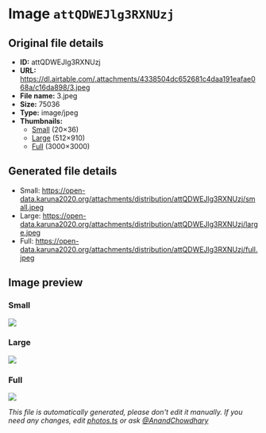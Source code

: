 # Image `attQDWEJlg3RXNUzj`

## Original file details

- **ID:** attQDWEJlg3RXNUzj
- **URL:** https://dl.airtable.com/.attachments/4338504dc652681c4daa191eafae068a/c16da898/3.jpeg
- **File name:** 3.jpeg
- **Size:** 75036
- **Type:** image/jpeg
- **Thumbnails:**
  - [Small](https://dl.airtable.com/.attachmentThumbnails/df2b5103d4768ab2b9a9484c509f0a05/b1068acb) (20×36)
  - [Large](https://dl.airtable.com/.attachmentThumbnails/58e0f18beba8cece4413fad4e92160fc/a7f3b8ed) (512×910)
  - [Full](https://dl.airtable.com/.attachmentThumbnails/c288f4496bbd4bc737bca887f3ae4342/d5e7cbb8) (3000×3000)

## Generated file details

- Small: https://open-data.karuna2020.org/attachments/distribution/attQDWEJlg3RXNUzj/small.jpeg
- Large: https://open-data.karuna2020.org/attachments/distribution/attQDWEJlg3RXNUzj/large.jpeg
- Full: https://open-data.karuna2020.org/attachments/distribution/attQDWEJlg3RXNUzj/full.jpeg

## Image preview

### Small

![](https://open-data.karuna2020.org/attachments/distribution/attQDWEJlg3RXNUzj/small.jpeg)

### Large

![](https://open-data.karuna2020.org/attachments/distribution/attQDWEJlg3RXNUzj/large.jpeg)

### Full

![](https://open-data.karuna2020.org/attachments/distribution/attQDWEJlg3RXNUzj/full.jpeg)

_This file is automatically generated, please don't edit it manually. If you need any changes, edit [photos.ts](/photos.ts) or ask [@AnandChowdhary](https://github.com/AnandChowdhary)_

